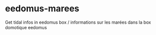 # eedomus-marees
Get tidal infos in eedomus box / informations sur les marées dans la box domotique eedomus
